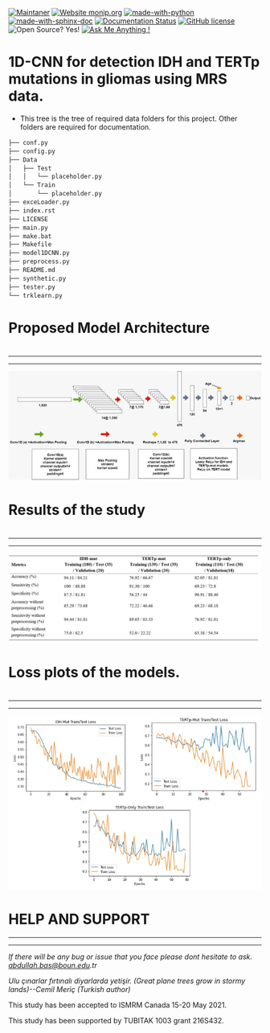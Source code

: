 [![Maintaner](https://img.shields.io/badge/maintainer-CIL-blue)](https://cil.boun.edu.tr)
[![Website monip.org](https://img.shields.io/website-up-down-green-red/http/monip.org.svg)](https://computational-imaging-lab.github.io/1DCNN-Glioma-1H-MRS/)
[![made-with-python](https://img.shields.io/badge/Made%20with-Python-1f425f.svg)](https://www.python.org/)
[![made-with-sphinx-doc](https://img.shields.io/badge/Made%20with-Sphinx-1f425f.svg)](https://www.sphinx-doc.org/)
[![Documentation Status](https://readthedocs.org/projects/ansicolortags/badge/?version=latest)](https://computational-imaging-lab.github.io/1DCNN-Glioma-1H-MRS/)
[![GitHub license](https://img.shields.io/github/license/Naereen/StrapDown.js.svg)](https://github.com/Computational-Imaging-LAB/1DCNN-Glioma-1H-MRS/blob/master/LICENSE)
![Open Source? Yes!](https://badgen.net/badge/Open%20Source%20%3F/Yes%21/blue?icon=github)
[![Ask Me Anything !](https://img.shields.io/badge/Ask%20me-anything-1abc9c.svg)](https://github.com/abdullahbas)



# 1D-CNN for detection IDH and TERTp mutations in gliomas using MRS data.
* This tree is the tree of required data folders for this project. Other folders are required for documentation.

```bash
├── conf.py
├── config.py
├── Data
│   ├── Test
│   │   └── placeholder.py
│   └── Train
│       └── placeholder.py
├── exceLoader.py
├── index.rst
├── LICENSE
├── main.py
├── make.bat
├── Makefile
├── model1DCNN.py
├── preprocess.py
├── README.md
├── synthetic.py
├── tester.py
└── trklearn.py

```
# Proposed Model Architecture
#
****
***
![Open Source? Yes!](https://github.com/Computational-Imaging-LAB/1DCNN-Glioma-1H-MRS/blob/master/images/image5.jpeg?raw=true)

# Results of the study
#
****
***
![Open Source? Yes!](https://github.com/Computational-Imaging-LAB/1DCNN-Glioma-1H-MRS/blob/master/images/image3.jpeg?raw=true)

# Loss plots of the models.
#
****
***
![Open Source? Yes!](https://github.com/Computational-Imaging-LAB/1DCNN-Glioma-1H-MRS/blob/master/images/image1.jpeg?raw=true)


# HELP AND SUPPORT
****
***
_If there will be any bug or issue that you face please dont hesitate to ask. abdullah.bas@boun.edu.tr_

_Ulu çınarlar fırtınalı diyarlarda yetişir. (Great plane trees grow in stormy lands)--Cemil Meriç (Turkish author)_

This study has been accepted to ISMRM Canada 15-20 May 2021.

This study has been supported by TUBITAK 1003 grant 216S432.

